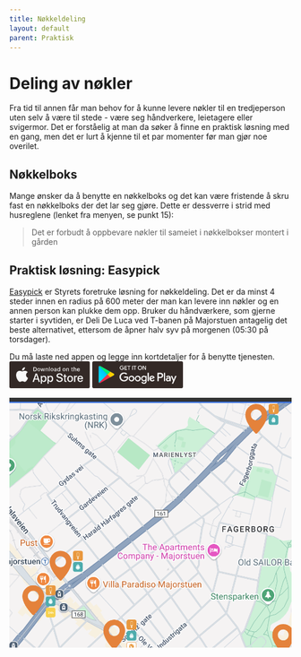 ```yaml
---
title: Nøkkeldeling
layout: default
parent: Praktisk
---
```


# Deling av nøkler

Fra tid til annen får man behov for å kunne levere nøkler til en tredjeperson uten selv å være til stede - være seg håndverkere, leietagere eller svigermor. Det er forståelig at man da søker å finne en praktisk løsning med en gang, men det er lurt å kjenne til et par momenter før man gjør noe overilet.

## Nøkkelboks
Mange ønsker da å benytte en nøkkelboks og det kan være fristende å skru fast en nøkkelboks der det lar seg gjøre. Dette er dessverre i strid med husreglene (lenket fra menyen, se punkt 15):

> Det er forbudt å oppbevare nøkler til sameiet i nøkkelbokser montert i gården

## Praktisk løsning: Easypick

[Easypick](https://www.easypick.app) er Styrets foretruke løsning for nøkkeldeling. Det er da minst 4 steder innen en radius på 600 meter der man kan levere inn nøkler og en annen person kan plukke dem opp. Bruker du håndværkere, som gjerne starter i syvtiden, er Deli De Luca ved T-banen på Majorstuen antagelig det beste alternativet, ettersom de åpner halv syv på morgenen (05:30 på torsdager).

Du må laste ned appen og legge inn kortdetaljer for å benytte tjenesten.
<flex>
    <a href="https://apps.apple.com/us/app/easypick/id1215465630" style="padding:0"><img src="/assets/images/appstore-badge.svg" alt="Download on the App Store" style="height:3rem;padding-left:0"></a>
    <a href="https://play.google.com/store/apps/details?id=com.easypick.main"><img src="/assets/images/googleplay-badge.svg" alt="Get it on Google Play" style="height:3rem;padding-left:0"></a>
</flex>

![kart over hentesteder](/assets/images/easypick-locations.png)
